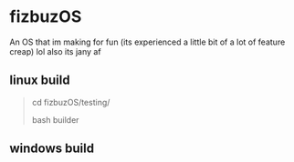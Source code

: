 # fizbuzOS
An OS that im making for fun (its experienced a little bit of a lot of feature creap) lol
also its jany af

## linux build
> cd fizbuzOS/testing/
> 
> bash builder
## windows build
